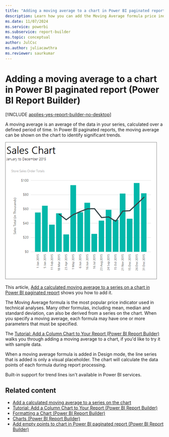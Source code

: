 ```yaml
---
title: "Adding a moving average to a chart in Power BI paginated report | Microsoft Docs"
description: Learn how you can add the Moving Average formula price indicator to a chart to identify trends in Power BI Report Builder.
ms.date: 11/07/2024
ms.service: powerbi
ms.subservice: report-builder
ms.topic: conceptual
author: JulCsc
ms.author: juliacawthra
ms.reviewer: saurkumar
---
```

# Adding a moving average to a chart in Power BI paginated report (Power BI Report Builder)

[!INCLUDE [applies-yes-report-builder-no-desktop](../../../includes/applies-yes-report-builder-no-desktop.md)]

A moving average is an average of the data in your series, calculated over a defined period of time. In Power BI paginated reports, the moving average can be shown on the chart to identify significant trends.  

![Screenshot of a sales chart.](./media/paginated-reports-visualizations/report-builder-column-chart-tutorial.png "report-builder-column-chart-tutorial")

This article, [Add a calculated moving average to a series on a chart in Power BI paginated report](add-calculated-moving-average-chart-report-builder.md) shows you how to add it.
  
 The Moving Average formula is the most popular price indicator used in technical analyses. Many other formulas, including mean, median and standard deviation, can also be derived from a series on the chart. When you specify a moving average, each formula may have one or more parameters that must be specified.  
 
 The [Tutorial: Add a Column Chart to Your Report (Power BI Report Builder)](/sql/reporting-services/tutorial-add-a-column-chart-to-your-report-report-builder) walks you through adding a moving average to a chart, if you'd like to try it with sample data.
  
 When a moving average formula is added in Design mode, the line series that is added is only a visual placeholder. The chart will calculate the data points of each formula during report processing.  
  
 Built-in support for trend lines isn't available in Power BI services.

## Related content

- [Add a calculated moving average to a series on the chart](add-moving-average-chart-report-builder.md)
- [Tutorial: Add a Column Chart to Your Report (Power BI Report Builder)](/sql/reporting-services/tutorial-add-a-column-chart-to-your-report-report-builder)
- [Formatting a Chart &#40;Power BI Report Builder&#41;](/sql/reporting-services/report-design/formatting-a-chart-report-builder-and-ssrs)   
- [Charts &#40;Power BI Report Builder&#41;](charts-report-builder.md)   
- [Add empty points to chart in Power BI paginated report (Power BI Report Builder)](add-empty-points-chart-report-builder.md)
  
  
